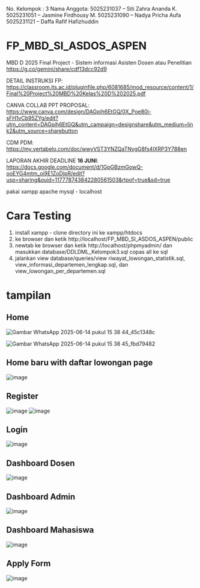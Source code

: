 
No. Kelompok	: 3
Nama Anggota:
5025231037 – Siti Zahra Ananda K.
5025231051 – Jasmine Firdhousy M.
5025231090 – Nadya Pricha Aufa
5025231121 – Daffa Rafif Hafizhuddin


# FP_MBD_SI_ASDOS_ASPEN
MBD D 2025 Final Project - Sistem informasi Asisten Dosen atau Penelitian
https://g.co/gemini/share/cdf13dcc92d9

DETAIL INSTRUKSI FP:
https://classroom.its.ac.id/pluginfile.php/6081685/mod_resource/content/1/Final%20Project%20MBD%20Kelas%20D%202025.pdf

CANVA COLLAB PPT PROPOSAL:
https://www.canva.com/design/DAGpih6EtGQ/0X_Poe80i-sFH1vCb95ZYg/edit?utm_content=DAGpih6EtGQ&utm_campaign=designshare&utm_medium=link2&utm_source=sharebutton

CDM PDM:
https://my.vertabelo.com/doc/wwyVST3YNZQaTNvgG8fs4lXRP3Y788en

LAPORAN AKHIR DEADLINE **16 JUNI**: 
https://docs.google.com/document/d/1GpGBzmGowQ-ooEYG4mtm_oi9E1ZoDjpR/edit?usp=sharing&ouid=117778743842280561503&rtpof=true&sd=true

pakai xampp apache mysql - localhost

# Cara Testing
1. install xampp - clone directory ini ke xampp/htdocs
2. ke browser dan ketik http://localhost/FP_MBD_SI_ASDOS_ASPEN/public
3. newtab ke browser dan ketik http://localhost/phpmyadmin/ dan masukkan database/DDLDML_Kelompok3.sql copas all ke sql
4. jalankan view database/queries/view riwayat_lowongan_statistik.sql, view_informasi_departemen_lengkap.sql, dan view_lowongan_per_departemen.sql

# tampilan 
## Home
![Gambar WhatsApp 2025-06-14 pukul 15 38 44_45c1348c](https://github.com/user-attachments/assets/f84ab7cb-36b2-49c1-8b74-282ccb52cc59)

![Gambar WhatsApp 2025-06-14 pukul 15 38 45_fbd79482](https://github.com/user-attachments/assets/969e11cd-35e3-4e24-80dc-18d5cdcddab3)

## Home baru with daftar lowongan page
![image](https://github.com/user-attachments/assets/8b346821-e02d-4209-bf54-3eafb55614b4)

## Register
![image](https://github.com/user-attachments/assets/0c6d783b-7c10-4548-a697-4ac41c694139)
![image](https://github.com/user-attachments/assets/9e3dc3bb-5365-40f6-a781-aefce85243a7)

## Login 
![image](https://github.com/user-attachments/assets/827bfefc-ca79-4106-80dc-5fd6c15b4a87)

## Dashboard Dosen
![image](https://github.com/user-attachments/assets/179b806a-ec16-495f-8590-4bc2b9cf86b4)

## Dashboard Admin
![image](https://github.com/user-attachments/assets/b0a99393-237c-487f-bd8f-4261ced2933d)

## Dashboard Mahasiswa
![image](https://github.com/user-attachments/assets/08b3e265-5630-486c-9844-7f1185e38cad)

## Apply Form
![image](https://github.com/user-attachments/assets/70a43278-7028-459f-9f3a-511c16012675)
